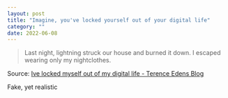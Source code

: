 ```yaml
---
layout: post
title: "Imagine, you've locked yourself out of your digital life"
category: ""
date: 2022-06-08
---
```


>Last night, lightning struck our house and burned it down. I escaped wearing only my nightclothes.

Source: [Ive locked myself out of my digital life - Terence Edens Blog](https://shkspr.mobi/blog/2022/06/ive-locked-myself-out-of-my-digital-life/)

Fake, yet realistic
